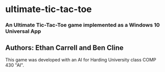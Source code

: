# ultimate-tic-tac-toe
### An Ultimate Tic-Tac-Toe game implemented as a Windows 10 Universal App

## Authors: Ethan Carrell and Ben Cline

This game was developed with an AI for Harding University class COMP 430 "AI".
